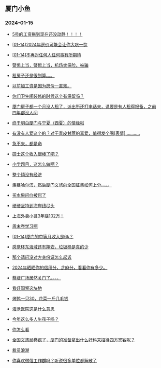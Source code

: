 ## 厦门小鱼 
### 2024-01-15

+ [5号的工资拖到现在还没动静！！！！](http://bbs.xmfish.com/read-htm-tid-18135152.html)

+ [[01-14]2024年房价可能会让你大吃一惊](http://bbs.xmfish.com/read-htm-tid-18135178.html)

+ [[01-14]不再对任何人任何事有所期待](http://bbs.xmfish.com/read-htm-tid-18135049.html)

+ [警惕上当，警惕上当，机场卖保险，被骗](http://bbs.xmfish.com/read-htm-tid-18135100.html)

+ [租房子还是很划算。。。](http://bbs.xmfish.com/read-htm-tid-18135082.html)

+ [以前加工资是因为房价一直涨。](http://bbs.xmfish.com/read-htm-tid-18135114.html)

+ [你们卫生间装修的时候这个有保留吗？](http://bbs.xmfish.com/read-htm-tid-18135164.html)

+ [厦门房子都一个月没人租了，派出所还打电话来，说要是有人租得报备，之前四年都没人问](http://bbs.xmfish.com/read-htm-tid-18135233.html)

+ [终于明白厦门与宁夏（西夏）的情缘啦](http://bbs.xmfish.com/read-htm-tid-18135200.html)

+ [有没有人爱这个的？对于青皮甘蔗的喜爱，值得发个圈[表情]…………](http://bbs.xmfish.com/read-htm-tid-18135176.html)

+ [急不来，都是命](http://bbs.xmfish.com/read-htm-tid-18135127.html)

+ [硕士这个收入很棒了吧？](http://bbs.xmfish.com/read-htm-tid-18135194.html)

+ [小学题目，这怎么做啊？](http://bbs.xmfish.com/read-htm-tid-18135286.html)

+ [整个镇没有经济](http://bbs.xmfish.com/read-htm-tid-18135332.html)

+ [羡慕哈尔滨，然后厦门文旅向全国征集如何上分。。。。](http://bbs.xmfish.com/read-htm-tid-18135354.html)

+ [买水果问价被怼了](http://bbs.xmfish.com/read-htm-tid-18135281.html)

+ [硬硬坚持到海岸线尽头](http://bbs.xmfish.com/read-htm-tid-18135333.html)

+ [上海外卖小哥3年赚102万！](http://bbs.xmfish.com/read-htm-tid-18135270.html)

+ [周末卷学习啊](http://bbs.xmfish.com/read-htm-tid-18135230.html)

+ [[01-14]厦门的中等月收入是6k？](http://bbs.xmfish.com/read-htm-tid-18135342.html)

+ [感觉环东海域还有翔安，垃圾桶是真的少](http://bbs.xmfish.com/read-htm-tid-18135287.html)

+ [那个请问没对方身份证怎么起诉](http://bbs.xmfish.com/read-htm-tid-18135380.html)

+ [2024年晒晒你的信用分，芝麻分，看看你有多少。](http://bbs.xmfish.com/read-htm-tid-18135476.html)

+ [蔡塘广场居然关门了。。。。](http://bbs.xmfish.com/read-htm-tid-18135631.html)

+ [看好国贸这块地](http://bbs.xmfish.com/read-htm-tid-18135642.html)

+ [烤鸭一只30，花菜一斤几毛钱](http://bbs.xmfish.com/read-htm-tid-18135348.html)

+ [海沧医院这是什么意思](http://bbs.xmfish.com/read-htm-tid-18135503.html)

+ [今年这么多人生孩子吗？](http://bbs.xmfish.com/read-htm-tid-18135426.html)

+ [你怎么看](http://bbs.xmfish.com/read-htm-tid-18135393.html)

+ [全国文旅局卷疯了，厦门的准备拿出什么好料来招待四方宾客呢？](http://bbs.xmfish.com/read-htm-tid-18135491.html)

+ [裁员浪潮](http://bbs.xmfish.com/read-htm-tid-18135629.html)

+ [你喜欢微信工作群吗？听说很多单位都解散了](http://bbs.xmfish.com/read-htm-tid-18135485.html)

